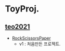 # ToyProj.

## [teo2021](./teo2021/)
- [RockScissorsPaper](./teo2021/rock_scissors_paper/)
    - v1 : 처음만든 프로젝트.